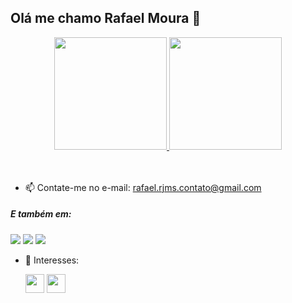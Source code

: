 ## Olá me chamo Rafael Moura 👋
<a href="https://github.com/rafaelmos"> 
<div align="center">
  <img height="180em" src="https://github-readme-stats.vercel.app/api?username=rafaelmos&show_icons=true&theme=gruvbox&include_all_commits=true&count_private=true"/>
  <img height="180em" src="https://github-readme-stats.vercel.app/api/top-langs/?username=rafaelmos&layout=compact&langs_count=7&theme=gruvbox"/>
</div>  <br>   <br></a>
  
  
- 📫 Contate-me no e-mail: rafael.rjms.contato@gmail.com
##### E também em:
  
  <div> 
  <a href="https://www.instagram.com/rafaelmos.js/" target="_blank"><img src="https://img.shields.io/badge/-Instagram-%23E4405F?style=for-the-badge&logo=instagram&logoColor=white" target="_blank"></a>
  <a href = "mailto:rafael.rjms.contato@gmail.com"><img src="https://img.shields.io/badge/-Gmail-%23333?style=for-the-badge&logo=gmail&logoColor=white" target="_blank"></a>
  <a href="https://www.linkedin.com/in/rafaelmos-moura/" target="_blank"><img src="https://img.shields.io/badge/-LinkedIn-%230077B5?style=for-the-badge&logo=linkedin&logoColor=white" target="_blank"></a>  
</div></a> 

- 📖 Interesses:

  <div>
  <img height="30em" src="https://img.shields.io/badge/Flask-000000?style=for-the-badge&logo=flask&logoColor=white"/> 
  <img height="30em" src="https://img.shields.io/badge/PostgreSQL-316192?style=for-the-badge&logo=postgresql&logoColor=white"/>
 <!--<img height="30em" src="https://img.shields.io/badge/jQuery-0769AD?style=for-the-badge&logo=jquery&logoColor=white"/>-->
  
</div>



<!--
  <img height="30em" src=""/>
  <a href="https://github.com/rafaelmos">

**Rafaelmos/Rafaelmos** is a ✨ _special_ ✨ repository because its `README.md` (this file) appears on your GitHub profile.

Here are some ideas to get you started:

- 🔭 I’m currently working on ...
- 🌱 I’m currently learning ...
- 👯 I’m looking to collaborate on ...
- 🤔 I’m looking for help with ...
- 💬 Ask me about ...
- 📫 How to reach me: ...
- 😄 Pronouns: ...
- ⚡ Fun fact: ...
-->

<!--
 - 📫 Contact me by email: rafael.rjms.contato@gmail.com

-->
